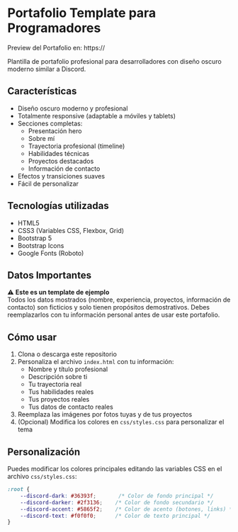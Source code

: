 # Portafolio Template para Programadores

Preview del Portafolio en: https://

Plantilla de portafolio profesional para desarrolladores con diseño oscuro moderno similar a Discord.

## Características

- Diseño oscuro moderno y profesional
- Totalmente responsive (adaptable a móviles y tablets)
- Secciones completas:
  - Presentación hero
  - Sobre mí
  - Trayectoria profesional (timeline)
  - Habilidades técnicas
  - Proyectos destacados
  - Información de contacto
- Efectos y transiciones suaves
- Fácil de personalizar

## Tecnologías utilizadas

- HTML5
- CSS3 (Variables CSS, Flexbox, Grid)
- Bootstrap 5
- Bootstrap Icons
- Google Fonts (Roboto)

## Datos Importantes

⚠️ **Este es un template de ejemplo**  
Todos los datos mostrados (nombre, experiencia, proyectos, información de contacto) son ficticios y solo tienen propósitos demostrativos. Debes reemplazarlos con tu información personal antes de usar este portafolio.

## Cómo usar

1. Clona o descarga este repositorio
2. Personaliza el archivo `index.html` con tu información:
   - Nombre y título profesional
   - Descripción sobre ti
   - Tu trayectoria real
   - Tus habilidades reales
   - Tus proyectos reales
   - Tus datos de contacto reales
3. Reemplaza las imágenes por fotos tuyas y de tus proyectos
4. (Opcional) Modifica los colores en `css/styles.css` para personalizar el tema

## Personalización

Puedes modificar los colores principales editando las variables CSS en el archivo `css/styles.css`:

```css
:root {
    --discord-dark: #36393f;       /* Color de fondo principal */
    --discord-darker: #2f3136;    /* Color de fondo secundario */
    --discord-accent: #5865f2;    /* Color de acento (botones, links) */
    --discord-text: #f0f0f0;      /* Color de texto principal */
}
